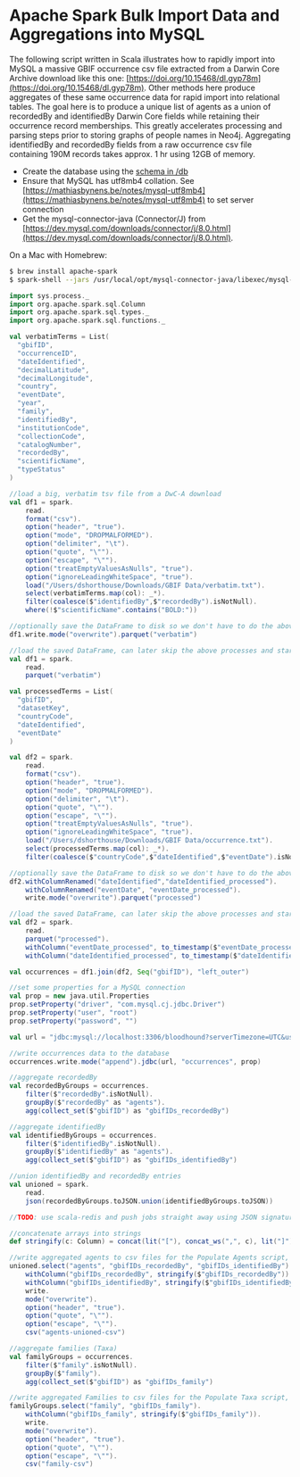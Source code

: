 # Apache Spark Bulk Import Data and Aggregations into MySQL

The following script written in Scala illustrates how to rapidly import into MySQL a massive GBIF occurrence csv file extracted from a Darwin Core Archive download like this one: [https://doi.org/10.15468/dl.gyp78m](https://doi.org/10.15468/dl.gyp78m). Other methods here produce aggregates of these same occurrence data for rapid import into relational tables. The goal here is to produce a unique list of agents as a union of recordedBy and identifiedBy Darwin Core fields while retaining their occurrence record memberships. This greatly accelerates processing and parsing steps prior to storing graphs of people names in Neo4j. Aggregating identifiedBy and recordedBy fields from a raw occurrence csv file containing 190M records takes approx. 1 hr using 12GB of memory.

- Create the database using the [schema in /db](db/bloodhound.sql)
- Ensure that MySQL has utf8mb4 collation. See [https://mathiasbynens.be/notes/mysql-utf8mb4](https://mathiasbynens.be/notes/mysql-utf8mb4) to set server connection
- Get the mysql-connector-java (Connector/J) from [https://dev.mysql.com/downloads/connector/j/8.0.html](https://dev.mysql.com/downloads/connector/j/8.0.html).

On a Mac with Homebrew:

```bash
$ brew install apache-spark
$ spark-shell --jars /usr/local/opt/mysql-connector-java/libexec/mysql-connector-java-8.0.16.jar --driver-memory 12G
```

```scala
import sys.process._
import org.apache.spark.sql.Column
import org.apache.spark.sql.types._
import org.apache.spark.sql.functions._

val verbatimTerms = List(
  "gbifID",
  "occurrenceID",
  "dateIdentified",
  "decimalLatitude",
  "decimalLongitude",
  "country",
  "eventDate",
  "year",
  "family",
  "identifiedBy",
  "institutionCode",
  "collectionCode",
  "catalogNumber",
  "recordedBy",
  "scientificName",
  "typeStatus"
)

//load a big, verbatim tsv file from a DwC-A download
val df1 = spark.
    read.
    format("csv").
    option("header", "true").
    option("mode", "DROPMALFORMED").
    option("delimiter", "\t").
    option("quote", "\"").
    option("escape", "\"").
    option("treatEmptyValuesAsNulls", "true").
    option("ignoreLeadingWhiteSpace", "true").
    load("/Users/dshorthouse/Downloads/GBIF Data/verbatim.txt").
    select(verbatimTerms.map(col): _*).
    filter(coalesce($"identifiedBy",$"recordedBy").isNotNull).
    where(!$"scientificName".contains("BOLD:"))

//optionally save the DataFrame to disk so we don't have to do the above again
df1.write.mode("overwrite").parquet("verbatim")

//load the saved DataFrame, can later skip the above processes and start from here
val df1 = spark.
    read.
    parquet("verbatim")

val processedTerms = List(
  "gbifID",
  "datasetKey",
  "countryCode",
  "dateIdentified",
  "eventDate"
)

val df2 = spark.
    read.
    format("csv").
    option("header", "true").
    option("mode", "DROPMALFORMED").
    option("delimiter", "\t").
    option("quote", "\"").
    option("escape", "\"").
    option("treatEmptyValuesAsNulls", "true").
    option("ignoreLeadingWhiteSpace", "true").
    load("/Users/dshorthouse/Downloads/GBIF Data/occurrence.txt").
    select(processedTerms.map(col): _*).
    filter(coalesce($"countryCode",$"dateIdentified",$"eventDate").isNotNull)

//optionally save the DataFrame to disk so we don't have to do the above again
df2.withColumnRenamed("dateIdentified","dateIdentified_processed").
    withColumnRenamed("eventDate", "eventDate_processed").
    write.mode("overwrite").parquet("processed")

//load the saved DataFrame, can later skip the above processes and start from here
val df2 = spark.
    read.
    parquet("processed").
    withColumn("eventDate_processed", to_timestamp($"eventDate_processed")).
    withColumn("dateIdentified_processed", to_timestamp($"dateIdentified_processed"))

val occurrences = df1.join(df2, Seq("gbifID"), "left_outer")

//set some properties for a MySQL connection
val prop = new java.util.Properties
prop.setProperty("driver", "com.mysql.cj.jdbc.Driver")
prop.setProperty("user", "root")
prop.setProperty("password", "")

val url = "jdbc:mysql://localhost:3306/bloodhound?serverTimezone=UTC&useSSL=false"

//write occurrences data to the database
occurrences.write.mode("append").jdbc(url, "occurrences", prop)

//aggregate recordedBy
val recordedByGroups = occurrences.
    filter($"recordedBy".isNotNull).
    groupBy($"recordedBy" as "agents").
    agg(collect_set($"gbifID") as "gbifIDs_recordedBy")

//aggregate identifiedBy
val identifiedByGroups = occurrences.
    filter($"identifiedBy".isNotNull).
    groupBy($"identifiedBy" as "agents").
    agg(collect_set($"gbifID") as "gbifIDs_identifiedBy")

//union identifiedBy and recordedBy entries
val unioned = spark.
    read.
    json(recordedByGroups.toJSON.union(identifiedByGroups.toJSON))

//TODO: use scala-redis and push jobs straight away using JSON signature found on https://github.com/mperham/sidekiq/wiki/FAQ

//concatenate arrays into strings
def stringify(c: Column) = concat(lit("["), concat_ws(",", c), lit("]"))

//write aggregated agents to csv files for the Populate Agents script, /bin/populate_agents.rb
unioned.select("agents", "gbifIDs_recordedBy", "gbifIDs_identifiedBy").
    withColumn("gbifIDs_recordedBy", stringify($"gbifIDs_recordedBy")).
    withColumn("gbifIDs_identifiedBy", stringify($"gbifIDs_identifiedBy")).
    write.
    mode("overwrite").
    option("header", "true").
    option("quote", "\"").
    option("escape", "\"").
    csv("agents-unioned-csv")

//aggregate families (Taxa)
val familyGroups = occurrences.
    filter($"family".isNotNull).
    groupBy($"family").
    agg(collect_set($"gbifID") as "gbifIDs_family")

//write aggregated Families to csv files for the Populate Taxa script, /bin/populate_taxa.rb
familyGroups.select("family", "gbifIDs_family").
    withColumn("gbifIDs_family", stringify($"gbifIDs_family")).
    write.
    mode("overwrite").
    option("header", "true").
    option("quote", "\"").
    option("escape", "\"").
    csv("family-csv")
```
